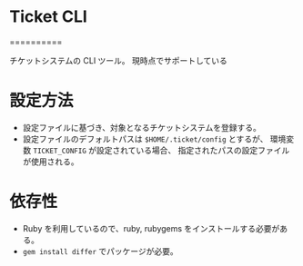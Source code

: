 # Ticket CLI
==========

チケットシステムの CLI ツール。
現時点でサポートしている

# 設定方法

- 設定ファイルに基づき、対象となるチケットシステムを登録する。
- 設定ファイルのデフォルトパスは `$HOME/.ticket/config` とするが、
  環境変数 `TICKET_CONFIG` が設定されている場合、
  指定されたパスの設定ファイルが使用される。

# 依存性

- Ruby を利用しているので、ruby, rubygems をインストールする必要がある。
- `gem install differ` でパッケージが必要。
